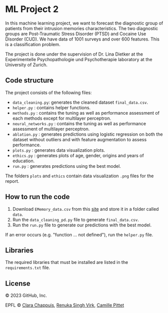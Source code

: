 # ML Project 2
In this machine learning project, we want to forecast the diagnostic group of patients from their intrusion memories characteristics. 
The two diagnostic groups are Post-Traumatic Stress Disorder (PTSD) and Cocaine Use Disorder (CUD). 
We have data of 1001 surveys and over 600 features. 
This is a classification problem. 


The project is done under the supervision of Dr. Lina Dietker at the Experimentelle Psychopathologie und Psychotherapie laboratory at the University of Zurich.


## Code structure
The project consists of the following files:
- `data_cleaning.py`: generates the cleaned dataset `final_data.csv`.
- `helper.py` : contains helper functions.
- `methods.py` : contains the tuning as well as performance assessment of each methods except for multilayer perceptron.
- `neural_networks.py` : contains the tuning as well as performance assessment of multilayer perceptron. 
- `ablation.py` : generates predictions using logistic regression on both the dataset without outliers and with feature augmentation to assess performance.
- `plots.py` : generates data visualization plots.
- `ethics.py` : generates plots of age, gender, origins and years of education.
- `run.py` : generates predictions using the best model.

  
The folders `plots` and `ethics` contain data visualization `.png` files for the report.


## How to run the code 
1. Download `EMemory_data.csv` from this [site](https://filesender.switch.ch/filesender2/?s=download&token=59c86fac-3ab3-46c7-9c44-7a6b2a3d6f3c) and store it in a folder called `data`.
2. Run the `data_cleaning_pd.py` file to generate `final_data.csv`.   
3. Run the `run.py` file to generate our predictions with the best model.  

If an error occurs (e.g. "function ... not defined"), run the `helper.py` file.

## Libraries
The required libraries that must be installed are listed in the `requirements.txt` file. 

## License
© 2023 GitHub, Inc.


EPFL © [Clara Chappuis](https://github.com/clarachappuis), [Renuka Singh Virk](https://github.com/renukasinghvirk), [Camille Pittet](https://github.com/camicc)

